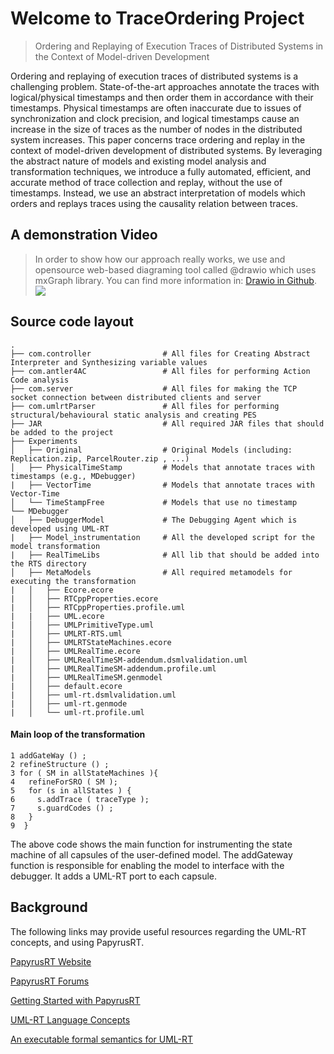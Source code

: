 # Welcome to TraceOrdering Project  
> Ordering and Replaying of Execution Traces of Distributed Systems in the Context of Model-driven Development

Ordering and replaying of execution traces of distributed systems is a challenging problem. State-of-the-art approaches annotate the traces with logical/physical timestamps and then order them in accordance with their timestamps. Physical timestamps are often inaccurate due to issues of synchronization and clock precision, and logical timestamps cause an increase in the size of traces as the number of nodes in the distributed system increases. This paper concerns trace ordering and replay in the context of model-driven development of distributed systems. By leveraging the abstract nature of models and existing model analysis and transformation techniques, we introduce a fully automated, efficient, and accurate method of trace collection and replay, without the use of timestamps. Instead, we use an abstract interpretation of models which
orders and replays traces using the causality relation between traces.

## A demonstration Video
> In order to show how our approach really works, we use and opensource web-based diagraming tool called @drawio which uses  mxGraph library. You can find more information in: [Drawio in Github](https://github.com/jgraph/drawio).
[<img src="https://commons.wikimedia.org/wiki/File:YouTube_icon.png">](https://youtu.be/SLnO32cWDI0)


## Source code layout
    .
    ├── com.controller                # All files for Creating Abstract Interpreter and Synthesizing variable values
    ├── com.antler4AC                 # All files for performing Action Code analysis  
    ├── com.server                    # All files for making the TCP socket connection between distributed clients and server 
    ├── com.umlrtParser               # All files for performing structural/behavioural static analysis and creating PES
    ├── JAR                           # All required JAR files that should be added to the project 
    ├── Experiments                   
    │   ├── Original                  # Original Models (including: Replication.zip, ParcelRouter.zip , ...)
    │   ├── PhysicalTimeStamp         # Models that annotate traces with timestamps (e.g., MDebugger)
    |   ├── VectorTime                # Models that annotate traces with Vector-Time
    │   └── TimeStampFree             # Models that use no timestamp
    └── MDebugger                     
    │   ├── DebuggerModel             # The Debugging Agent which is developed using UML-RT  
    |   ├── Model_instrumentation     # All the developed script for the model transformation 
    |   ├── RealTimeLibs              # All lib that should be added into the RTS directory
    │   ├── MetaModels                # All required metamodels for executing the transformation
    |   │   ├── Ecore.ecore
    |   │   ├── RTCppProperties.ecore
    |   │   ├── RTCppProperties.profile.uml
    |   |   ├── UML.ecore
    |   │   ├── UMLPrimitiveType.uml
    |   │   ├── UMLRT-RTS.uml
    |   │   ├── UMLRTStateMachines.ecore
    |   │   ├── UMLRealTime.ecore
    |   │   ├── UMLRealTimeSM-addendum.dsmlvalidation.uml
    |   │   ├── UMLRealTimeSM-addendum.profile.uml
    |   │   ├── UMLRealTimeSM.genmodel
    |   │   ├── default.ecore
    |   │   ├── uml-rt.dsmlvalidation.uml
    |   │   ├── uml-rt.genmode
    |   │   └── uml-rt.profile.uml

#### Main loop of the transformation
```
1 addGateWay () ;
2 refineStructure () ;
3 for ( SM in allStateMachines ){
4   refineForSRO ( SM );
5   for (s in allStates ) {
6     s.addTrace ( traceType );
7     s.guardCodes () ;
8   }
9  }
```

The above code shows the main function for instrumenting the state machine of all capsules of the user-defined model. The
addGateway function is responsible for enabling the model to interface with the debugger. It adds a UML-RT port to
each capsule.


## Background

The following links may provide useful resources regarding the UML-RT concepts, and using PapyrusRT.

[PapyrusRT Website](https://eclipse.org/papyrus-rt/)

[PapyrusRT Forums](https://www.eclipse.org/forums/index.php/f/314/)

[Getting Started with PapyrusRT](https://wiki.eclipse.org/Papyrus-RT/User/User_Guide/Getting_Started)

[UML-RT Language Concepts](https://pdfs.semanticscholar.org/7fae/fac63155a404e431c97201f89fc8c37a7d62.pdf)

[An executable formal semantics for UML-RT](https://link.springer.com/article/10.1007/s10270-014-0399-z)
